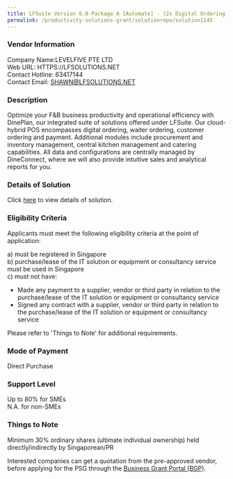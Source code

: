 ```yaml
---
title: LFSuite Version 6.0-Package A [Automate] - (2x Digital Ordering + Analytics)
permalink: /productivity-solutions-grant/solutionrepo/solution1145
---
```


### Vendor Information
Company Name:LEVELFIVE PTE LTD <br>Web URL: HTTPS://LFSOLUTIONS.NET <br>Contact Hotline: 63417144 <br>Contact Email: SHAWN@LFSOLUTIONS.NET <br>

### Description

Optimize your F&B business productivity and operational efficiency with DinePlan, our integrated suite of solutions offered under LFSuite. Our cloud-hybrid POS encompasses digital ordering, waiter ordering, customer ordering and payment. Additional modules include procurement and inventory management, central kitchen management and catering capabilities. All data and configurations are centrally managed by DineConnect, where we will also provide intuitive sales and analytical reports for you.

### Details of Solution

Click <a href='https://www.gobusiness.gov.sg/images/psg/Desensitised_LevelFive_Annex_3_CR_wef_29_July_2021_Part_1.pdf' target='_blank'>here</a> to view details of solution.

### Eligibility Criteria

Applicants must meet the following eligibility criteria at the point of application:

a) must be registered in Singapore <br>
b) purchase/lease of the IT solution or equipment or consultancy service must be used in Singapore <br>
c) must not have:
- Made any payment to a supplier, vendor or third party in relation to the purchase/lease of the IT solution or equipment or consultancy service
- Signed any contract with a supplier, vendor or third party in relation to the purchase/lease of the IT solution or equipment or consultancy service

Please refer to 'Things to Note' for additional requirements.

### Mode of Payment
Direct Purchase

### Support Level
Up to 80% for SMEs <br>
N.A. for non-SMEs

### Things to Note
Minimum 30% ordinary shares (ultimate individual ownership) held directly/indirectly by Singaporean/PR

Interested companies can get a quotation from the pre-approved vendor, before applying for the PSG through the <a target='_blank' href='https://www.businessgrants.gov.sg/'>Business Grant Portal (BGP)</a>.
